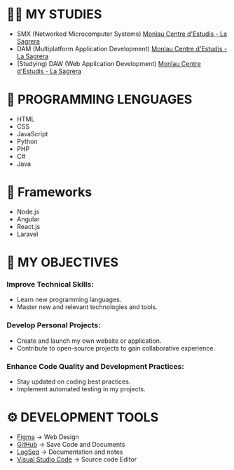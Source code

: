 # 🐱‍🏍 MY STUDIES

- SMX (Networked Microcomputer Systems) [Monlau Centre d'Estudis - La Sagrera](https://www.monlau.com/)
- DAM (Multiplatform Application Development) [Monlau Centre d'Estudis - La Sagrera](https://www.monlau.com/)
- (Studying) DAW (Web Application Development) [Monlau Centre d'Estudis - La Sagrera](https://www.monlau.com/)
  
# 🧠 PROGRAMMING LENGUAGES

- HTML
- CSS
- JavaScript
- Python
- PHP
- C#
- Java

# 📕 Frameworks

- Node.js
- Angular
- React.js
- Laravel

# 🎯 MY OBJECTIVES

### Improve Technical Skills:
- Learn new programming languages.
- Master new and relevant technologies and tools.
  
### Develop Personal Projects:
- Create and launch my own website or application.
- Contribute to open-source projects to gain collaborative experience.

### Enhance Code Quality and Development Practices:
- Stay updated on coding best practices.
- Implement automated testing in my projects.



# ⚙ DEVELOPMENT TOOLS

- [Figma](https://www.figma.com/) -> Web Design
- [GitHub](https://github.com/) -> Save Code and Documents
- [LogSeq](https://logseq.com/) -> Documentation and notes
- [Visual Studio Code](https://code.visualstudio.com/) -> Source code Editor

